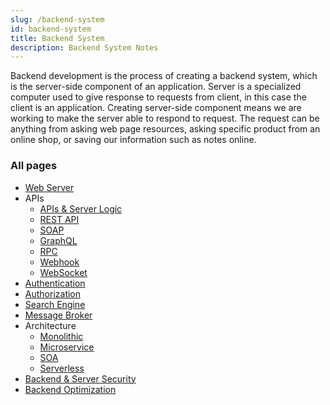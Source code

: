 ```yaml
---
slug: /backend-system
id: backend-system
title: Backend System
description: Backend System Notes
---
```


Backend development is the process of creating a backend system, which is the server-side component of an application. Server is a specialized computer used to give response to requests from client, in this case the client is an application. Creating server-side component means we are working to make the server able to respond to request. The request can be anything from asking web page resources, asking specific product from an online shop, or saving our information such as notes online.

### All pages

- [Web Server](backend-system/web-server)
- APIs
  - [APIs & Server Logic](backend-system/apis-server-logic)
  - [REST API](backend-system/rest-api)
  - [SOAP](backend-system/soap)
  - [GraphQL](backend-system/graphql)
  - [RPC](backend-system/rpc)
  - [Webhook](backend-system/webhook)
  - [WebSocket](backend-system/websocket)
- [Authentication](backend-system/authentication)
- [Authorization](backend-system/authorization)
- [Search Engine](backend-system/search-engine)
- [Message Broker](backend-system/message-broker)
- Architecture
  - [Monolithic](backend-system/monolithic)
  - [Microservice](backend-system/microservice)
  - [SOA](backend-system/soa)
  - [Serverless](backend-system/serverless)
- [Backend & Server Security](backend-system/backend-server-security)
- [Backend Optimization](backend-system/backend-optimization)
